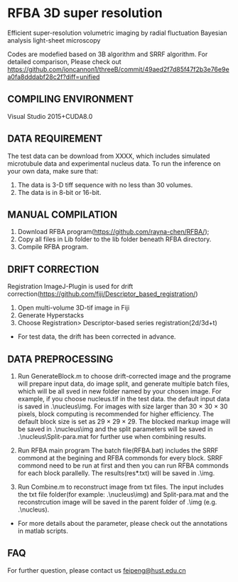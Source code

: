 # RFBA 3D super resolution

Efficient super-resolution volumetric imaging by radial fluctuation Bayesian analysis light-sheet microscopy

Codes are modefied based on 3B algorithm and SRRF algorithm. For detailed comparison, Please check out https://github.com/ioncannon1/threeB/commit/49aed2f7d85f47f2b3e76e9ea0fa8dddabf28c2f?diff=unified


## COMPILING ENVIRONMENT

Visual Studio 2015+CUDA8.0

## DATA REQUIREMENT
The test data can be download from XXXX, which includes simulated microtubule data and experimental nucleus data.
To run the inference on your own data, make sure that:
1. The data is 3-D tiff sequence with no less than 30 volumes. 
2. The data is in 8-bit or 16-bit.

## MANUAL COMPILATION 

1. Download RFBA program(https://github.com/rayna-chen/RFBA/);
2. Copy all files in Lib folder to the lib folder beneath RFBA directory.
3. Compile RFBA program.


## DRIFT CORRECTION
 
Registration ImageJ-Plugin is used for drift correction(https://github.com/fiji/Descriptor_based_registration/)
1. Open multi-volume 3D-tif image in Fiji
2. Generate Hyperstacks
3. Choose Registration> Descriptor-based series registration(2d/3d+t)
* For test data, the drift has been corrected in advance.

## DATA PREPROCESSING

1. Run GenerateBlock.m to choose drift-corrected image and the programe will prepare input data, do image split, and generate multiple batch files, which will be all sved in new folder named by your chosen image. 
For example, if you choose nucleus.tif in the test data. the default input data is saved in .\nucleus\img. 
For images with size larger than 30 × 30 × 30 pixels, block computing is recommended for higher efficiency. The default block size is set as 29 × 29 × 29. The blocked markup image will be  saved in .\nucleus\img and the split parameters will  be saved in  .\nucleus\Split-para.mat for further use when combining results. 

2. Run RFBA main program
The batch file(RFBA.bat) includes the SRRF commond at the begining and RFBA commonds for every block. SRRF commond need to be run at first and then you can run RFBA commonds for each block parallelly. The results(res*.txt) will be saved in .\img.

3. Run Combine.m to reconstruct image from txt files. The input includes the txt file folder(for example: .\nucleus\img) and Split-para.mat and the reconstrcution image will be saved in the parent folder of .\img (e.g. .\nucleus).

* For more details about the parameter, please check out the annotations in matlab scripts.

## FAQ
For further question, please contact us feipeng@hust.edu.cn

